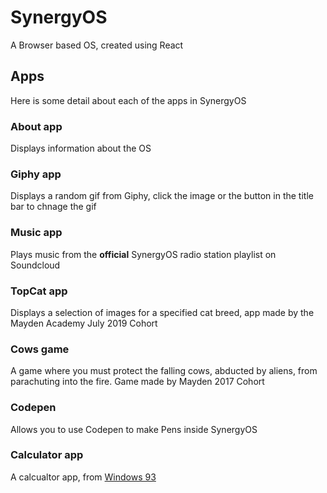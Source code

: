 # SynergyOS

A Browser based OS, created using React

## Apps

Here is some detail about each of the apps in SynergyOS

### About app

Displays information about the OS

### Giphy app

Displays a random gif from Giphy, click the image or the button in the title bar to chnage the gif

### Music app

Plays music from the **official** SynergyOS radio station playlist on Soundcloud

### TopCat app

Displays a selection of images for a specified cat breed, app made by the Mayden Academy July 2019 Cohort

### Cows game

A game where you must protect the falling cows, abducted by aliens, from parachuting into the fire. Game made by Mayden 2017 Cohort

### Codepen

Allows you to use Codepen to make Pens inside SynergyOS

### Calculator app

A calcualtor app, from [Windows 93](http://windows93.net)
